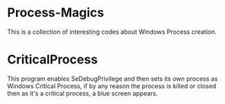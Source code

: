 # Process-Magics
This is a collection of interesting codes about Windows Process creation.


# CriticalProcess
This program enables SeDebugPrivilege and then sets its own process as Windows Critical Process, if by any reason the process is killed or closed then as it's a critical process, a blue screen appears.
